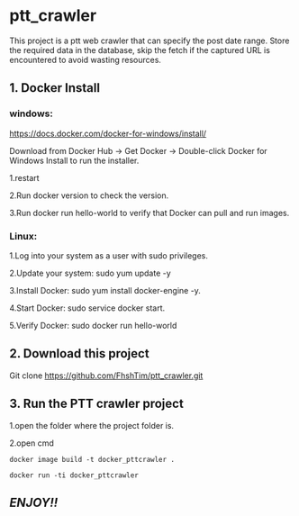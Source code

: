 # ptt_crawler

This project is a ptt web crawler that can specify the post date range.
Store the required data in the database, skip the fetch if the captured URL is encountered to avoid wasting resources.


## 1. Docker Install


### windows:
https://docs.docker.com/docker-for-windows/install/

Download from Docker Hub -> Get Docker -> Double-click Docker for Windows Install to run the installer.

1.restart

2.Run docker version to check the version.

3.Run docker run hello-world to verify that Docker can pull and run images.


### Linux:
1.Log into your system as a user with sudo privileges.

2.Update your system: sudo yum update -y

3.Install Docker: sudo yum install docker-engine -y.

4.Start Docker: sudo service docker start.

5.Verify Docker: sudo docker run hello-world

## 2. Download this project
Git clone https://github.com/FhshTim/ptt_crawler.git

## 3. Run the PTT crawler project
1.open the folder where the project folder is.

2.open cmd

`` docker image build -t docker_pttcrawler . ``

`` docker run -ti docker_pttcrawler ``

## _**ENJOY!!**_




